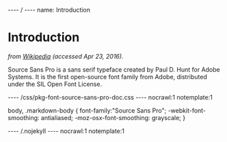 ---- / ----
name: Introduction

# Introduction

_from [Wikipedia](https://en.wikipedia.org/wiki/Source_Sans_Pro) (accessed Apr 23, 2016)._

Source Sans Pro is a sans serif typeface created by Paul D. Hunt for Adobe Systems. It is the first open-source font family from Adobe, distributed under the SIL Open Font License.

---- /css/pkg-font-source-sans-pro-doc.css ----
nocrawl:1
notemplate:1

body, .markdown-body {
  font-family:"Source Sans Pro";
  -webkit-font-smoothing: antialiased;
  -moz-osx-font-smoothing: grayscale;
}

---- /.nojekyll ----
nocrawl:1
notemplate:1
